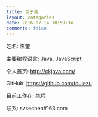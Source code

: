 ```yaml
---
title: 关于我
layout: categories
date: 2016-07-14 10:59:34
comments: false
---
```


姓名: 陈奎

主要编程语言: Java, JavaScript

个人首页: http://ckjava.com/

GitHub: https://github.com/toulezu

目前工作在: [携程](http://www.ctrip.com/)

联系: svsechen#163.com